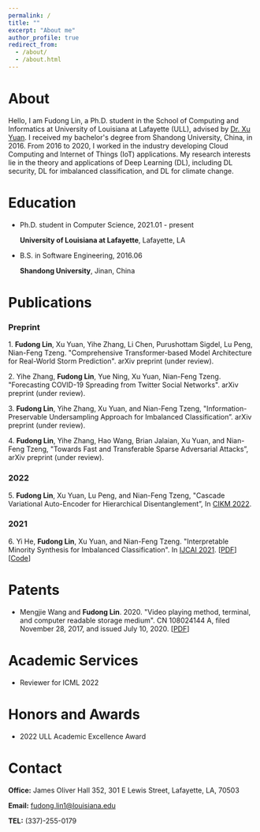 ```yaml
---
permalink: /
title: ""
excerpt: "About me"
author_profile: true
redirect_from: 
  - /about/
  - /about.html
---
```


# About

Hello, I am Fudong Lin, a Ph.D. student in the School of Computing and Informatics at University of Louisiana at Lafayette (ULL), advised by [Dr. Xu Yuan](https://people.cmix.louisiana.edu/yuan/index.html). I received my bachelor's degree from Shandong University, China, in 2016. From 2016 to 2020, I worked in the industry developing Cloud Computing and Internet of Things (IoT) applications. My research interests lie in the theory and applications of Deep Learning (DL), including DL security, DL for imbalanced classification, and DL for climate change.



# Education

- Ph.D. student in Computer Science, 2021.01 - present

  **University of Louisiana at Lafayette**,  Lafayette, LA

- B.S. in Software Engineering, 2016.06

  **Shandong University**, Jinan, China





# Publications

### Preprint

1\. **Fudong Lin**, Xu Yuan, Yihe Zhang, Li Chen, Purushottam Sigdel, Lu Peng, Nian-Feng Tzeng. "Comprehensive Transformer-based Model Architecture for Real-World Storm Prediction". arXiv preprint (under review).

2\. Yihe Zhang, **Fudong Lin**, Yue Ning, Xu Yuan, Nian-Feng Tzeng. "Forecasting COVID-19 Spreading from Twitter Social Networks". arXiv preprint (under review).

3\. **Fudong Lin**, Yihe Zhang, Xu Yuan, and Nian-Feng Tzeng, "Information-Preservable Undersampling Approach
  for Imbalanced Classification”. arXiv preprint (under review).

4\. **Fudong Lin**, Yihe Zhang, Hao Wang, Brian Jalaian, Xu Yuan, and Nian-Feng Tzeng, "Towards Fast and Transferable Sparse Adversarial Attacks”, arXiv preprint (under review).

### 2022

5\. **Fudong Lin**, Xu Yuan, Lu Peng, and Nian-Feng Tzeng, "Cascade Variational Auto-Encoder for Hierarchical
  Disentanglement”, In [CIKM 2022](https://www.cikm2022.org/).


### 2021

6\. Yi He, **Fudong Lin**, Xu Yuan, and Nian-Feng Tzeng. "Interpretable Minority Synthesis for Imbalanced Classification". In [IJCAI 2021](https://ijcai-21.org/). [[PDF](https://www.ijcai.org/proceedings/2021/0350.pdf)] [[Code](https://github.com/fudonglin/IMSIC)]



# Patents

- Mengjie Wang and **Fudong Lin**. 2020. "Video playing method, terminal, and computer readable storage medium".
CN 108024144 A, filed November 28, 2017, and issued July 10, 2020. [[PDF](https://patentimages.storage.googleapis.com/cc/18/48/9873970a1c3d21/CN108024144A.pdf)]



# Academic Services

- Reviewer for ICML 2022



# Honors and Awards

- 2022 ULL Academic Excellence Award



# Contact

**Office:**  James Oliver Hall 352, 301 E Lewis Street, Lafayette, LA, 70503

**Email:** fudong.lin1@louisiana.edu

**TEL:** (337)-255-0179
